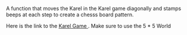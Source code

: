 A function that moves the Karel in the Karel game diagonally and stamps beeps at each step to create a chesss board pattern.

Here is the link to the  [Karel Game ](https://stanford.edu/~cpiech/karel/ide.html "Karel Game"). Make sure to use the 5 * 5 World